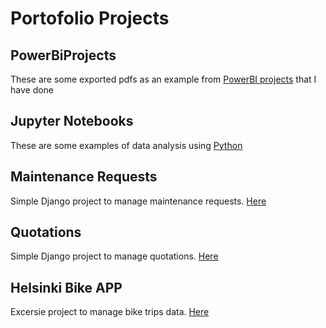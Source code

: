 # Portofolio Projects

## PowerBiProjects

These are some exported pdfs as an example from [PowerBI projects](/PowerBIProjects) that I have done

## Jupyter Notebooks

These are some examples of data analysis using [Python](/jupyter-notebooks)


## Maintenance Requests

Simple Django project to manage maintenance requests. [Here](/maintenancerequests)


## Quotations

Simple Django project to manage quotations. [Here](/schoolquotations)



## Helsinki Bike APP

Excersie project to manage bike trips data. [Here](/bikeapp)


